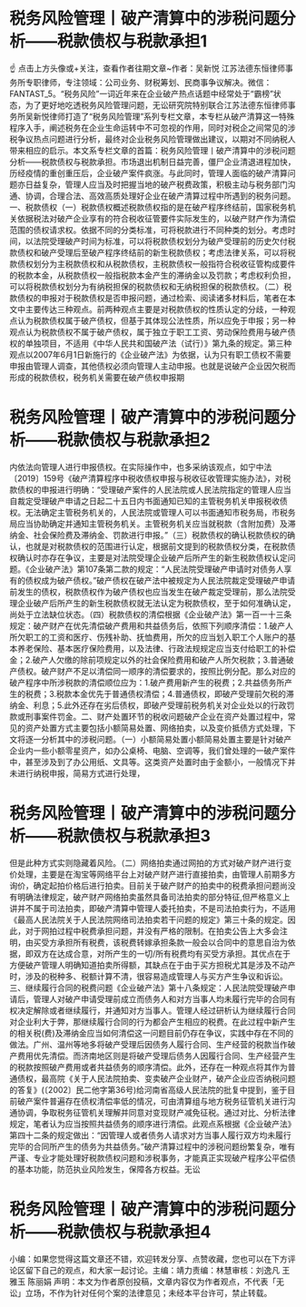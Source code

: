 # 税务风险管理丨破产清算中的涉税问题分析——税款债权与税款承担1

☝ 点击上方头像或+关注，查看作者往期文章~作者：吴新悦 江苏法德东恒律师事务所专职律师，专注领域：公司业务、财税筹划、民商事争议解决。微信：FANTAST_5。“税务风险”一词近年来在企业破产热点话题中经常处于“霸榜”状态，为了更好地吃透税务风险管理问题，无讼研究院特别联合江苏法德东恒律师事务所吴新悦律师打造了“税务风险管理”系列专栏文章，本专栏从破产清算这一特殊程序入手，阐述税务在企业生命运转中不可忽视的作用，同时对税企之间常见的涉税争议热点问题进行分析，最终对企业税务风险管理做出建议，以期对不同纳税人带来相应的启示。本文系专栏文章的首篇：税务风险管理丨破产清算中的涉税问题分析——税款债权与税款承担。市场退出机制日益完善，僵尸企业清退进程加快，历经疫情的重创重压后，企业破产案件疯涨。与此同时，管理人面临的破产清算问题亦日益复杂，管理人应当及时把握当地的破产税费政策，积极主动与税务部门沟通、协调，合理合法、高效高质处理好企业在破产清算过程中所遇到的税务问题。一、税款债权（一）税款债权概述税款债权指的是在破产程序终结前，国家税务机关依据税法对破产企业享有的符合税收征管要件实际发生的，以破产财产作为清偿范围的债权请求权。依据不同的分类标准，可将税款进行不同种类的划分。考虑时间，以法院受理破产时间为标准，可以将税款债权划分为破产受理前的历史欠付税款债权和破产受理后至破产程序终结前的新生税款债权；考虑法律关系，可以将税款债权划分为主税款债权和从税款债权，主税款债权一般指符合税收征管构成要件的税款本金，从税款债权一般指税款本金产生的滞纳金以及罚款；考虑权利负担，可以将税款债权划分为有纳税担保的税款债权和无纳税担保的税款债权。（二）税款债权的申报对于税款债权是否申报问题，通过检索、阅读诸多材料后，笔者在本文中主要传达三种观点。前两种观点主要是对税款债权的性质认定的分歧，一种观点认为税款债权属于破产债权，但基于其体现公法性质，所以应免于申报；另一种观点认为税款债权不属于破产债权，属于独立于职工工资、劳动保险费用与破产债权的单独项目，不适用《中华人民共和国破产法（试行）》第九条的规定。第三种观点以2007年6月1日新施行的《企业破产法》为依据，认为只有职工债权不需要申报由管理人调查，其他债权必须向管理人主动申报。也就是说破产企业因欠税而形成的税款债权，税务机关需要在破产债权申报期

# 税务风险管理丨破产清算中的涉税问题分析——税款债权与税款承担2

内依法向管理人进行申报债权。在实际操作中，也多采纳该观点，如宁中法〔2019〕159号《破产清算程序中税收债权申报与税收征收管理实施办法》，对税款债权的申报进行明确：“受理破产案件的人民法院或人民法院指定的管理人应当自裁定受理破产申请之日起二十五日内书面通知已知的主管税务机关申报税收债权。无法确定主管税务机关的，人民法院或管理人可以书面通知市税务局，市税务局应当协助确定并通知主管税务机关。主管税务机关应当就税款（含附加费）及滞纳金、社会保险费及滞纳金、罚款进行申报。”（三）税款债权的确认税款债权的确认，也就是对税款债权的范围进行认定，根据前文提到的税款债权分类，在税款债权确认时亦存在争议，主要是对法院受理企业破产后所产生的新生税款债权认定问题。《企业破产法》第107条第二款的规定：“人民法院受理破产申请时对债务人享有的债权成为破产债权。”破产债权在破产法中被规定为人民法院裁定受理破产申请前发生的债权，税款债权作为破产债权也应当发生在破产裁定受理前，那么法院受理企业破产后所产生的新生税款债权就无法认定为税款债权，至于如何准确认定，尚处于立法缺位状态。（四）税款债权的清偿根据《企业破产法》第一百一十三条规定：破产财产在优先清偿破产费用和共益债务后，依照下列顺序清偿：1.破产人所欠职工的工资和医疗、伤残补助、抚恤费用，所欠的应当划入职工个人账户的基本养老保险、基本医疗保险费用，以及法律、行政法规规定应当支付给职工的补偿金；2.破产人欠缴的除前项规定以外的社会保险费用和破产人所欠税款；3.普通破产债权。破产财产不足以清偿同一顺序的清偿要求的，按照比例分配。那么对应的破产程序中所涉税款的清偿顺位应为：1.破产费用新产生的税费；2.共益债务所产生的税费；3.税款本金优先于普通债权清偿；4.普通债权，即破产受理前欠税的滞纳金、利息；5.此外还存在劣后债权，即破产受理前税务机关对企业处以的行政罚款或刑事案件罚金。二、财产处置环节的税收问题破产企业在资产处置过程中，常见的资产处置方式主要包括小额简易处置、网络拍卖，以及变价抵债方式处理，下文将逐一分析其中的涉税问题。（一）小额简易处置小额简易处置主要是针对破产企业内一些小额零星资产，如办公桌椅、电脑、空调等，我们曾处理的一破产案件中，甚至涉及到了办公用纸、文具等。这类资产处置时由于金额小，一般情况下并未进行纳税申报，简易方式进行处理，

# 税务风险管理丨破产清算中的涉税问题分析——税款债权与税款承担3

但是此种方式实则隐藏着风险。（二）网络拍卖通过网拍的方式对破产财产进行变价处理，主要是在淘宝等网络平台上对破产财产进行直接拍卖，由管理人前期多方询价，确定起拍价格后进行拍卖。目前关于破产财产的拍卖中的税费承担问题尚没有明确法律规定，破产财产网络拍卖虽然具备司法拍卖的部分特征,但严格意义上讲并不属于司法拍卖，即破产清算中管理人委托拍卖，不是司法拍卖行为，不适用《最高人民法院关于人民法院网络司法拍卖若干问题的规定》第三十条的规定。因此，对于网拍过程中税费承担问题，并没有严格的限制。在拍卖公告上大多会注明，由买受方承担所有税费，该税费转嫁承担条款一般会以合同中的意思自治为依据，即双方在达成合意，对所产生的一切/所有税费均有买受方承担。其优点在于方便破产管理人明确知道拍卖所得额，其缺点在于由于买方担税尤其是涉及不动产时，涉及的税种多、税额计算不清，很容易造成管理人与买方产生争议和诉讼。三、继续履行合同的税费问题《企业破产法》第十八条规定：人民法院受理破产申请后，管理人对破产申请受理前成立而债务人和对方当事人均未履行完毕的合同有权决定解除或者继续履行，并通知对方当事人。管理人经过研析认为继续履行合同对企业利大于弊，那继续履行合同的行为都会产生相应的税费。在此过程中新产生的相关税(费)及滞纳金应当如何清偿这一问题目前仍存在争议，实践中存在不同的做法。广州、温州等地多将破产受理后因债务人履行合同、生产经营的税款当作破产费用优先清偿。而济南地区则是将破产受理后债务人因履行合同、生产经营产生的税款按照破产费用或者共益债务的顺序清偿。此外，还存在一种观点将其作为普通债权，最高院《关于人民法院拍卖、变卖破产企业财产，破产企业应否纳税问题的答复》(〔2002〕民二他字第36号)给河南省高级人民法院的批复中提到，鉴于目前破产案件普遍存在债权清偿率低的情况，可由清算组与地方税务征管机关进行沟通协调，争取税务征管机关理解并同意对变现财产减免征税。通过对比、分析法律规定，笔者认为应当按照共益债务的顺序进行清偿。此观点系根据《企业破产法》第四十二条的规定做出：“因管理人或者债务人请求对方当事人履行双方均未履行完毕的合同所产生的债务为共益债务。”破产清算过程中的涉税问题纷繁复杂，唯有严谨、专业才能处理好税款债权问题和涉税事务，才能真正实现破产程序公平偿债的基本功能，防范执业风险发生，保障各方权益。无讼

# 税务风险管理丨破产清算中的涉税问题分析——税款债权与税款承担4

小编：如果您觉得这篇文章还不错，欢迎转发分享、点赞收藏，您也可以在下方评论区留下自己的观点，和大家一起讨论。主编：靖力责编：林慧审核：刘逸凡 王雅玉 陈丽娟 声明：本文为作者原创投稿，文章内容仅为作者观点，不代表「无讼」立场，不作为针对任何个案的法律意见；未经本平台许可，禁止转载。

